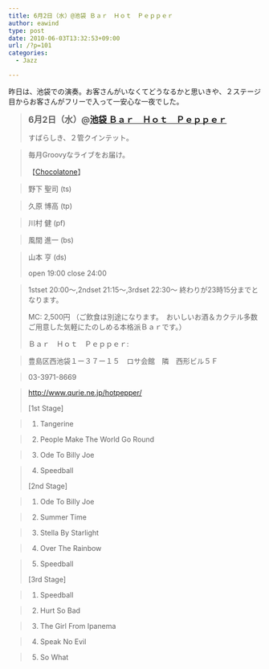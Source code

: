 ```yaml
---
title: 6月2日（水）@池袋 Ｂａｒ　Ｈｏｔ　Ｐｅｐｐｅｒ
author: eawind
type: post
date: 2010-06-03T13:32:53+09:00
url: /?p=101
categories:
  - Jazz

---
```

昨日は、池袋での演奏。お客さんがいなくてどうなるかと思いきや、２ステージ目からお客さんがフリーで入って一安心な一夜でした。

> <big><strong>6月2日（水）@<a href="http://jazzhotpepper.com/" target="_blank">池袋 Ｂａｒ　Ｈｏｔ　Ｐｅｐｐｅｒ</a></strong></big>
> 
> すばらしき、２管クインテット。
  
> 毎月Groovyなライブをお届け。
> 
> 【[Chocolatone][1]】
  
> 野下 聖司 (ts)
  
> 久原 博高 (tp)
  
> 川村 健 (pf)
  
> 風間 進一 (bs)
  
> 山本 亨 (ds)
> 
> open 19:00 close 24:00
  
> 1stset 20:00〜,2ndset 21:15〜,3rdset 22:30〜 終わりが23時15分までとなります。 
> 
> MC: 2,500円 （ご飲食は別途になります。　おいしいお酒＆カクテル多数ご用意した気軽にたのしめる本格派Ｂａｒです。）
> 
> Ｂａｒ　Ｈｏｔ　Ｐｅｐｐｅｒ: 
  
> 豊島区西池袋１ー３７ー１５　ロサ会館　隣　西形ビル５Ｆ
  
> 03-3971-8669
  
> <a href="http://jazzhotpepper.com/" target="_blank">http://www.qurie.ne.jp/hotpepper/</a>
> 
> [1st Stage]
  
> 1. Tangerine
  
> 2. People Make The World Go Round
  
> 3. Ode To Billy Joe
  
> 4. Speedball
> 
> [2nd Stage]
  
> 1. Ode To Billy Joe
  
> 2. Summer Time
  
> 3. Stella By Starlight
  
> 4. Over The Rainbow
  
> 5. Speedball
> 
> [3rd Stage]
  
> 1. Speedball
  
> 2. Hurt So Bad
  
> 3. The Girl From Ipanema
  
> 4. Speak No Evil
  
> 5. So What

 [1]: http://www.eawind.net/?page_id=930
